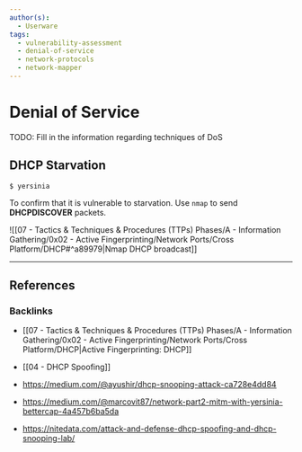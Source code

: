 ```yaml
---
author(s):
  - Userware
tags:
  - vulnerability-assessment
  - denial-of-service
  - network-protocols
  - network-mapper
---
```

# Denial of Service

TODO: Fill in the information regarding techniques of DoS

## DHCP Starvation

```
$ yersinia
```

To confirm that it is vulnerable to starvation. Use `nmap` to send **DHCPDISCOVER** packets.

![[07 - Tactics & Techniques & Procedures (TTPs) Phases/A - Information Gathering/0x02 - Active Fingerprinting/Network Ports/Cross Platform/DHCP#^a89979|Nmap DHCP broadcast]]

---
## References

### Backlinks

- [[07 - Tactics & Techniques & Procedures (TTPs) Phases/A - Information Gathering/0x02 - Active Fingerprinting/Network Ports/Cross Platform/DHCP|Active Fingerprinting: DHCP]]

- [[04 - DHCP Spoofing]]

- https://medium.com/@ayushir/dhcp-snooping-attack-ca728e4dd84

- https://medium.com/@marcovit87/network-part2-mitm-with-yersinia-bettercap-4a457b6ba5da

- https://nitedata.com/attack-and-defense-dhcp-spoofing-and-dhcp-snooping-lab/